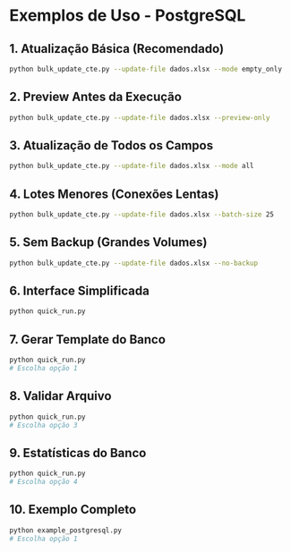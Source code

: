 # Exemplos de Uso - PostgreSQL

## 1. Atualização Básica (Recomendado)
```bash
python bulk_update_cte.py --update-file dados.xlsx --mode empty_only
```

## 2. Preview Antes da Execução
```bash
python bulk_update_cte.py --update-file dados.xlsx --preview-only
```

## 3. Atualização de Todos os Campos
```bash
python bulk_update_cte.py --update-file dados.xlsx --mode all
```

## 4. Lotes Menores (Conexões Lentas)
```bash
python bulk_update_cte.py --update-file dados.xlsx --batch-size 25
```

## 5. Sem Backup (Grandes Volumes)
```bash
python bulk_update_cte.py --update-file dados.xlsx --no-backup
```

## 6. Interface Simplificada
```bash
python quick_run.py
```

## 7. Gerar Template do Banco
```bash
python quick_run.py
# Escolha opção 1
```

## 8. Validar Arquivo
```bash
python quick_run.py
# Escolha opção 3
```

## 9. Estatísticas do Banco
```bash
python quick_run.py
# Escolha opção 4
```

## 10. Exemplo Completo
```bash
python example_postgresql.py
# Escolha opção 1
```
